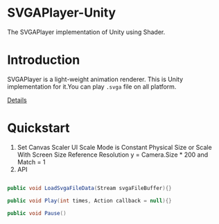 # SVGAPlayer-Unity
The SVGAPlayer implementation of Unity using Shader.

# Introduction

SVGAPlayer is a light-weight animation renderer. This is Unity implementation for it.You can play `.svga` file on all platform.

[Details](http://svga.io/)

# Quickstart

1. Set Canvas Scaler UI Scale Mode is Constant Physical Size or Scale With Screen Size Reference Resolution y = Camera.Size * 200 and Match = 1
2. API

```CS

public void LoadSvgaFileData(Stream svgaFileBuffer){}

public void Play(int times, Action callback = null){}

public void Pause()

```